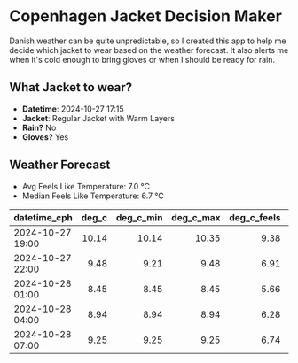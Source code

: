 
# Copenhagen Jacket Decision Maker

Danish weather can be quite unpredictable, so I created this app to help me decide which jacket to wear based on the weather forecast. 
It also alerts me when it's cold enough to bring gloves or when I should be ready for rain.

## What Jacket to wear?

- **Datetime**: 2024-10-27 17:15
- **Jacket**: Regular Jacket with Warm Layers
- **Rain?** No
- **Gloves?** Yes

## Weather Forecast
- Avg Feels Like Temperature: 7.0 °C
- Median Feels Like Temperature: 6.7 °C

| datetime_cph     |   deg_c |   deg_c_min |   deg_c_max |   deg_c_feels | weather   | wind   | rain   |
|:-----------------|--------:|------------:|------------:|--------------:|:----------|:-------|:-------|
| 2024-10-27 19:00 |   10.14 |       10.14 |       10.35 |          9.38 | Clouds    | High   | None   |
| 2024-10-27 22:00 |    9.48 |        9.21 |        9.48 |          6.91 | Clouds    | Medium | None   |
| 2024-10-28 01:00 |    8.45 |        8.45 |        8.45 |          5.66 | Clouds    | Low    | None   |
| 2024-10-28 04:00 |    8.94 |        8.94 |        8.94 |          6.28 | Clouds    | Low    | None   |
| 2024-10-28 07:00 |    9.25 |        9.25 |        9.25 |          6.74 | Clouds    | Low    | None   |
        